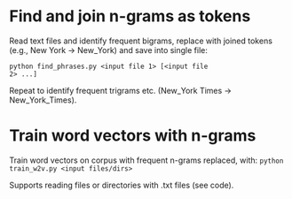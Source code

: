 # Find and join n-grams as tokens
Read text files and identify frequent bigrams, replace with joined tokens (e.g., New York -> New_York) and save into single file:

<code>python find_phrases.py <input file 1> [<input file 2> ...] <output file> </code>
  
Repeat to identify frequent trigrams etc. (New_York Times -> New_York_Times).

# Train word vectors with n-grams

Train word vectors on corpus with frequent n-grams replaced, with: <code>python train_w2v.py <input files/dirs> </code>

Supports reading files or directories with .txt files (see code).


